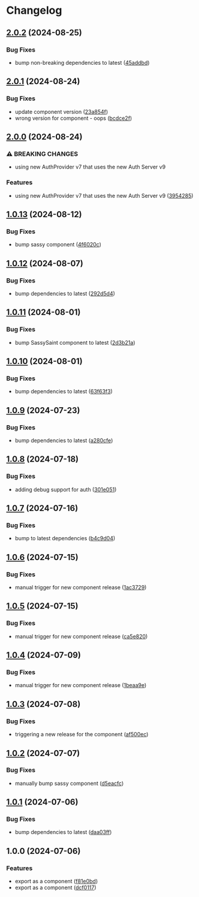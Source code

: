 # Changelog

## [2.0.2](https://github.com/aversini/sassysaint-ui/compare/sassysaint-v2.0.1...sassysaint-v2.0.2) (2024-08-25)


### Bug Fixes

* bump non-breaking dependencies to latest ([45addbd](https://github.com/aversini/sassysaint-ui/commit/45addbd90ce93fb536767016bc2f55e0fd0727c8))

## [2.0.1](https://github.com/aversini/sassysaint-ui/compare/sassysaint-v2.0.0...sassysaint-v2.0.1) (2024-08-24)


### Bug Fixes

* update component version ([23a854f](https://github.com/aversini/sassysaint-ui/commit/23a854ff54b174951f01801e739ac0a25a9b7aca))
* wrong version for component - oops ([bcdce2f](https://github.com/aversini/sassysaint-ui/commit/bcdce2f3cd37067ca11003b51165e88ef6c98eb6))

## [2.0.0](https://github.com/aversini/sassysaint-ui/compare/sassysaint-v1.0.13...sassysaint-v2.0.0) (2024-08-24)


### ⚠ BREAKING CHANGES

* using new AuthProvider v7 that uses the new Auth Server v9

### Features

* using new AuthProvider v7 that uses the new Auth Server v9 ([3954285](https://github.com/aversini/sassysaint-ui/commit/39542850f924180443fdf4d1c4638bd021fa982e))

## [1.0.13](https://github.com/aversini/sassysaint-ui/compare/sassysaint-v1.0.12...sassysaint-v1.0.13) (2024-08-12)


### Bug Fixes

* bump sassy component ([4f6020c](https://github.com/aversini/sassysaint-ui/commit/4f6020cecb8f776602b5e854983b9a41ea3c6ede))

## [1.0.12](https://github.com/aversini/sassysaint-ui/compare/sassysaint-v1.0.11...sassysaint-v1.0.12) (2024-08-07)


### Bug Fixes

* bump dependencies to latest ([292d5d4](https://github.com/aversini/sassysaint-ui/commit/292d5d4f4e7b6ff80111c624920a912cbd4230e4))

## [1.0.11](https://github.com/aversini/sassysaint-ui/compare/sassysaint-v1.0.10...sassysaint-v1.0.11) (2024-08-01)


### Bug Fixes

* bump SassySaint component to latest ([2d3b21a](https://github.com/aversini/sassysaint-ui/commit/2d3b21a643081a593de152e4d07595f16cbf1d2a))

## [1.0.10](https://github.com/aversini/sassysaint-ui/compare/sassysaint-v1.0.9...sassysaint-v1.0.10) (2024-08-01)


### Bug Fixes

* bump dependencies to latest ([63f63f3](https://github.com/aversini/sassysaint-ui/commit/63f63f35ffe6ce46bc2e8c00d43f368d5500a23a))

## [1.0.9](https://github.com/aversini/sassysaint-ui/compare/sassysaint-v1.0.8...sassysaint-v1.0.9) (2024-07-23)


### Bug Fixes

* bump dependencies to latest ([a280cfe](https://github.com/aversini/sassysaint-ui/commit/a280cfe841d39a684c406e6789901e595fabdaaf))

## [1.0.8](https://github.com/aversini/sassysaint-ui/compare/sassysaint-v1.0.7...sassysaint-v1.0.8) (2024-07-18)


### Bug Fixes

* adding debug support for auth ([301e051](https://github.com/aversini/sassysaint-ui/commit/301e051fa6303954e0bb999d6b118332a88d31f4))

## [1.0.7](https://github.com/aversini/sassysaint-ui/compare/sassysaint-v1.0.6...sassysaint-v1.0.7) (2024-07-16)


### Bug Fixes

* bump to latest dependencies ([b4c9d04](https://github.com/aversini/sassysaint-ui/commit/b4c9d044c85f69f472e60f62978a514322d2ce8a))

## [1.0.6](https://github.com/aversini/sassysaint-ui/compare/sassysaint-v1.0.5...sassysaint-v1.0.6) (2024-07-15)


### Bug Fixes

* manual trigger for new component release ([1ac3729](https://github.com/aversini/sassysaint-ui/commit/1ac3729bdff4bf93685537086991de646e1722d2))

## [1.0.5](https://github.com/aversini/sassysaint-ui/compare/sassysaint-v1.0.4...sassysaint-v1.0.5) (2024-07-15)


### Bug Fixes

* manual trigger for new component release ([ca5e820](https://github.com/aversini/sassysaint-ui/commit/ca5e82043d95400e57c51418000a5a1355fc71df))

## [1.0.4](https://github.com/aversini/sassysaint-ui/compare/sassysaint-v1.0.3...sassysaint-v1.0.4) (2024-07-09)


### Bug Fixes

* manual trigger for new component release ([1beaa9e](https://github.com/aversini/sassysaint-ui/commit/1beaa9ee3ca43e5a7914d6bbae8136f8bab63b82))

## [1.0.3](https://github.com/aversini/sassysaint-ui/compare/sassysaint-v1.0.2...sassysaint-v1.0.3) (2024-07-08)


### Bug Fixes

* triggering a new release for the component ([af500ec](https://github.com/aversini/sassysaint-ui/commit/af500ec02819101aaf948905f39cc89ac4ec2f05))

## [1.0.2](https://github.com/aversini/sassysaint-ui/compare/sassysaint-v1.0.1...sassysaint-v1.0.2) (2024-07-07)


### Bug Fixes

* manually bump sassy component ([d5eacfc](https://github.com/aversini/sassysaint-ui/commit/d5eacfc52555ca4721eff6d9c7e93e96b38d3441))

## [1.0.1](https://github.com/aversini/sassysaint-ui/compare/sassysaint-v1.0.0...sassysaint-v1.0.1) (2024-07-06)


### Bug Fixes

* bump dependencies to latest ([daa03ff](https://github.com/aversini/sassysaint-ui/commit/daa03ff5deb48f4ff79b0acf5ad419b29cad23b0))

## 1.0.0 (2024-07-06)


### Features

* export as a component ([f81e0bd](https://github.com/aversini/sassysaint-ui/commit/f81e0bd01cb83ee8dd960c853c7421c98b51c393))
* export as a component ([dcf0117](https://github.com/aversini/sassysaint-ui/commit/dcf0117ca63b4c1b3d6b246e43df45f87f7bd336))
